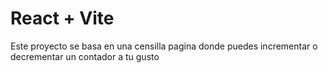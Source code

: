 # React + Vite

Este proyecto se basa en una censilla pagina donde puedes incrementar o decrementar un contador a tu gusto
